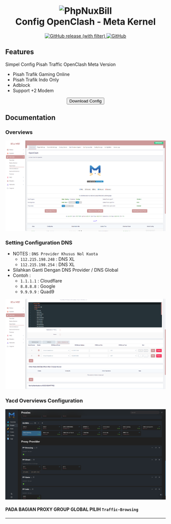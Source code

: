 <h1 align="center">
  <img src="https://raw.githubusercontent.com/MetaCubeX/Clash.Meta/Alpha/Meta.png" alt="PhpNuxBill" width="150">
  <br>Config OpenClash - Meta Kernel<br>
</h1>

<p align="center">
  <a href="https://github.com/rtaserver/Config-Open-ClashMeta/releases">
    <img alt="GitHub release (with filter)" src="https://img.shields.io/github/v/release/rtaserver/Config-Open-ClashMeta?label=Latest%20Release&labelColor=white">
  </a>
  <a href="https://github.com/rtaserver/Config-Open-ClashMeta/blob/main/LICENSE">
   <img alt="GitHub" src="https://img.shields.io/github/license/rtaserver/Config-Open-ClashMeta">
  </a>
</p>

## Features

Simpel Config Pisah Traffic OpenClash Meta Version

- Pisah Trafik Gaming Online
- Pisah Trafik Indo Only
- Adblock
- Support +2 Modem

<p>

<p align="center">
  <a href="https://github.com/rtaserver/Config-Open-ClashMeta/releases">
    <button type="button" name="myButton">Download Config</button>
  </a>
</p>

## Documentation

### Overviews

![Img](image/Overviews.png)

### Setting Configuration DNS
* NOTES : `DNS Provider Khusus Nol Kuota`
  * `112.215.198.248` : DNS XL
  * `112.215.198.254` : DNS XL
* Silahkan Ganti Dengan DNS Provider / DNS Global
* Contoh :
  * `1.1.1.1` : Cloudflare
  * `8.8.8.8` : Google
  * `9.9.9.9` : Quad9

![img1](image/DNS.png)

### Yacd Overviews Configuration

![img6](image/Yacd.png)

#### PADA BAGIAN PROXY GROUP GLOBAL PILIH `Traffic-Browsing`

---

